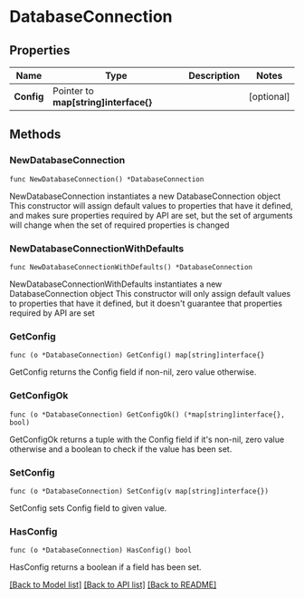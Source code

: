 # DatabaseConnection

## Properties

Name | Type | Description | Notes
------------ | ------------- | ------------- | -------------
**Config** | Pointer to **map[string]interface{}** |  | [optional] 

## Methods

### NewDatabaseConnection

`func NewDatabaseConnection() *DatabaseConnection`

NewDatabaseConnection instantiates a new DatabaseConnection object
This constructor will assign default values to properties that have it defined,
and makes sure properties required by API are set, but the set of arguments
will change when the set of required properties is changed

### NewDatabaseConnectionWithDefaults

`func NewDatabaseConnectionWithDefaults() *DatabaseConnection`

NewDatabaseConnectionWithDefaults instantiates a new DatabaseConnection object
This constructor will only assign default values to properties that have it defined,
but it doesn't guarantee that properties required by API are set

### GetConfig

`func (o *DatabaseConnection) GetConfig() map[string]interface{}`

GetConfig returns the Config field if non-nil, zero value otherwise.

### GetConfigOk

`func (o *DatabaseConnection) GetConfigOk() (*map[string]interface{}, bool)`

GetConfigOk returns a tuple with the Config field if it's non-nil, zero value otherwise
and a boolean to check if the value has been set.

### SetConfig

`func (o *DatabaseConnection) SetConfig(v map[string]interface{})`

SetConfig sets Config field to given value.

### HasConfig

`func (o *DatabaseConnection) HasConfig() bool`

HasConfig returns a boolean if a field has been set.


[[Back to Model list]](../README.md#documentation-for-models) [[Back to API list]](../README.md#documentation-for-api-endpoints) [[Back to README]](../README.md)


